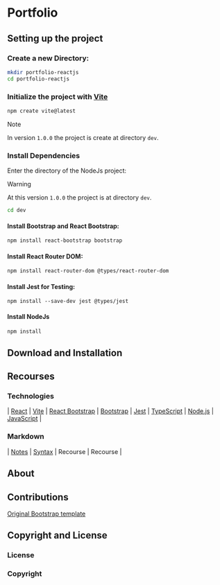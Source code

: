 # Portfolio




## Setting up the project

### Create a new Directory:

```bash
mkdir portfolio-reactjs
cd portfolio-reactjs
```

### Initialize the project with [Vite](https://vitejs.dev/)

```bash
npm create vite@latest
```
> [!NOTE]  
> In version ```1.0.0``` the project is create at directory ```dev```.

### Install Dependencies

Enter the directory of the NodeJs project:

> [!WARNING] 
> At this version ```1.0.0``` the project is at directory ```dev```.

```bash
cd dev
```

#### Install Bootstrap and React Bootstrap:

```bash
npm install react-bootstrap bootstrap
```

#### Install React Router DOM:

```bash
npm install react-router-dom @types/react-router-dom
```

#### Install Jest for Testing:
```
npm install --save-dev jest @types/jest
```

#### Install NodeJs

```bash
npm install
```

## Download and Installation

<!-- TODO -->

## Recourses

### Technologies

| [React](https://react.dev/)
| [Vite](https://vitejs.dev/)
| [React Bootstrap](https://react-bootstrap.netlify.app/)
| [Bootstrap](https://getbootstrap.com/)
| [Jest](https://jestjs.io/)
| [TypeScript](https://www.typescriptlang.org/)
| [Node.js](https://nodejs.org/en)
| [JavaScript](https://www.javascript.com/) |

### Markdown

| [Notes](https://github.com/orgs/community/discussions/16925)
| [Syntax](https://github.com/dipree/github-markdown)
| Recourse
| Recourse |

## About

<!-- TODO -->

## Contributions

[Original Bootstrap template](https://github.com/technext/resume-bootstrap4)

## Copyright and License

<!-- TODO -->

### License

<!-- TODO -->

### Copyright

<!-- TODO -->